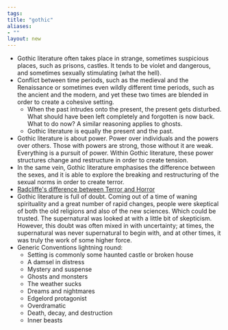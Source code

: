 ```yaml
---
tags: 
title: "gothic"
aliases:
- ""
layout: new
---
```


- Gothic literature often takes place in strange, sometimes suspicious places, such as prisons, castles. It tends to be violet and dangerous, and sometimes sexually stimulating (what the hell).
- Conflict between time periods, such as the medieval and the Renaissance or sometimes even wildly different time periods, such as the ancient and the modern, and yet these two times are blended in order to create a cohesive setting.
    - When the past intrudes onto the present, the present gets disturbed. What should have been left completely and forgotten is now back. What to do now? A similar reasoning applies to ghosts.
    - Gothic literature is equally the present and the past.
- Gothic literature is about power. Power over individuals and the powers over others. Those with powers are strong, those without it are weak. Everything is a pursuit of power. Within Gothic literature, these power structures change and restructure in order to create tension.
- In the same vein, Gothic literature emphasises the difference between the sexes, and it is able to explore the breaking and restructuring of the sexual norms in order to create terror.
- [Radcliffe's difference between Terror and Horror](terrorHorror.md)
- Gothic literature is full of doubt. Coming out of a time of waning spirituality and a great number of rapid changes, people were skeptical of both the old religions and also of the new sciences. Which could be trusted. The supernatural was looked at with a little bit of skepticism. However, this doubt was often mixed in with uncertainty; at times, the supernatural was never supernatural to begin with, and at other times, it was truly the work of some higher force.
- Generic Conventions lightning round:
    - Setting is commonly some haunted castle or broken house
    - A damsel in distress
    - Mystery and suspense
    - Ghosts and monsters
    - The weather sucks
    - Dreams and nightmares
    - Edgelord protagonist
    - Overdramatic
    - Death, decay, and destruction
    - Inner beasts
